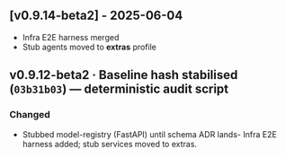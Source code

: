 ## [v0.9.14-beta2] - 2025-06-04
* Infra E2E harness merged
* Stub agents moved to **extras** profile

## v0.9.12-beta2 · Baseline hash stabilised (`03b31b03`) — deterministic audit script

### Changed
* Stubbed model-registry (FastAPI) until schema ADR lands- Infra E2E harness added; stub services moved to extras.
